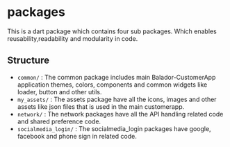 # packages

This is a dart package which contains four sub packages. Which enables reusability,readability and modularity in code.

## Structure
-  `common/` : The common package includes main Balador-CustomerApp application themes, colors, components and common widgets like loader, button and other utils.
-  `my_assets/` : The assets package have all the icons, images and other assets like json files that is used in the main customerapp.
-  `network/` : The network packages have all the API handling related code and shared preference code.
-  `socialmedia_login/` : The socialmedia_login packages have google, facebook and phone sign in related code.